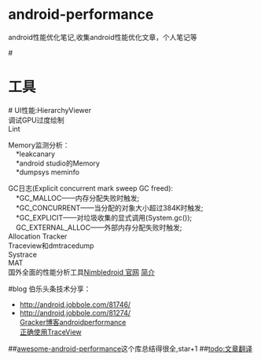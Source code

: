 # android-performance
android性能优化笔记,收集android性能优化文章，个人笔记等

#<h1>工具</h1>#
UI性能:HierarchyViewer<br/>
调试GPU过度绘制<br/>
Lint<br/>

Memory监测分析：<br/>
&nbsp;&nbsp;&nbsp;&nbsp;*leakcanary</br>
&nbsp;&nbsp;&nbsp;&nbsp;*android studio的Memory</br>
&nbsp;&nbsp;&nbsp;&nbsp;*dumpsys meminfo</br>

GC日志(Explicit concurrent mark sweep GC freed):<br/>
&nbsp;&nbsp;&nbsp;&nbsp;*GC_MALLOC——内存分配失败时触发;<br/>
&nbsp;&nbsp;&nbsp;&nbsp;*GC_CONCURRENT——当分配的对象大小超过384K时触发;<br/>
&nbsp;&nbsp;&nbsp;&nbsp;*GC_EXPLICIT——对垃圾收集的显式调用(System.gc());<br/>
&nbsp;&nbsp;&nbsp;&nbsp;GC_EXTERNAL_ALLOC——外部内存分配失败时触发;<br/>
Allocation Tracker<br/>
Traceview和dmtracedump<br/>
Systrace<br/>
MAT<br/>
国外全面的性能分析工具[Nimbledroid 官网](https://nimbledroid.com)   [简介](http://www.jianshu.com/p/93acf91cb804)

#blog
伯乐头条技术分享：<br/>
* http://android.jobbole.com/81746/<br/>
* http://android.jobbole.com/81274/<br/>
[Gracker博客androidperformance](http://www.androidperformance.com/archives/)<br/>
[正确使用TraceView](http://blog.jobbole.com/78995/)

##[awesome-android-performance](https://github.com/Juude/awesome-android-performance)这个库总结得很全,star+1
##[todo:文章翻译](https://github.com/chenxiruanhai/awesome-android-performance)

